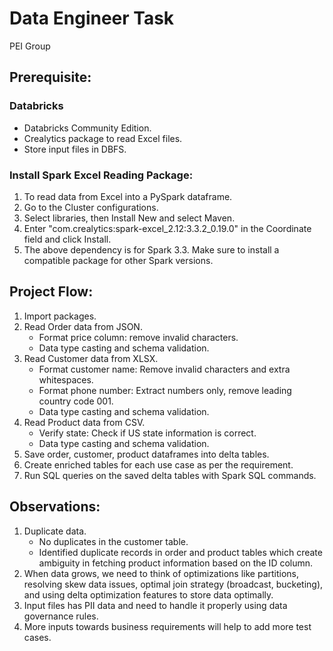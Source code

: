 
# Data Engineer Task
PEI Group

## Prerequisite:
### Databricks
* Databricks Community Edition.
* Crealytics package to read Excel files.
* Store input files in DBFS.

### Install Spark Excel Reading Package:
1. To read data from Excel into a PySpark dataframe.
2. Go to the Cluster configurations.
3. Select libraries, then Install New and select Maven.
4. Enter "com.crealytics:spark-excel_2.12:3.3.2_0.19.0" in the Coordinate field and click Install.
5. The above dependency is for Spark 3.3. Make sure to install a compatible package for other Spark versions.

## Project Flow:
1. Import packages.
2. Read Order data from JSON.
    * Format price column: remove invalid characters.
    * Data type casting and schema validation.
3. Read Customer data from XLSX.
    * Format customer name: Remove invalid characters and extra whitespaces.
    * Format phone number: Extract numbers only, remove leading country code 001.
    * Data type casting and schema validation.
4. Read Product data from CSV.
    * Verify state: Check if US state information is correct.
    * Data type casting and schema validation.
5. Save order, customer, product dataframes into delta tables.
6. Create enriched tables for each use case as per the requirement.
7. Run SQL queries on the saved delta tables with Spark SQL commands.

## Observations:
1. Duplicate data.
    * No duplicates in the customer table.
    * Identified duplicate records in order and product tables which create ambiguity in fetching product information based on the ID column.
2. When data grows, we need to think of optimizations like partitions, resolving skew data issues, optimal join strategy (broadcast, bucketing), and using delta optimization features to store data optimally.
3. Input files has PII data and need to handle it properly using data governance rules.
4. More inputs towards business requirements will help to add more test cases.
